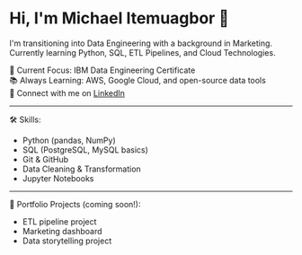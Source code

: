 # Hi, I'm Michael Itemuagbor 👋

I'm transitioning into Data Engineering with a background in Marketing.  
Currently learning Python, SQL, ETL Pipelines, and Cloud Technologies.

🌱 Current Focus: IBM Data Engineering Certificate  
📚 Always Learning: AWS, Google Cloud, and open-source data tools  
🔗 Connect with me on [LinkedIn](https://www.linkedin.com/in/michael-itemuagbor/)

---
🛠️ Skills:
- Python (pandas, NumPy)
- SQL (PostgreSQL, MySQL basics)
- Git & GitHub
- Data Cleaning & Transformation
- Jupyter Notebooks

---
🚀 Portfolio Projects (coming soon!):
- ETL pipeline project
- Marketing dashboard
- Data storytelling project
